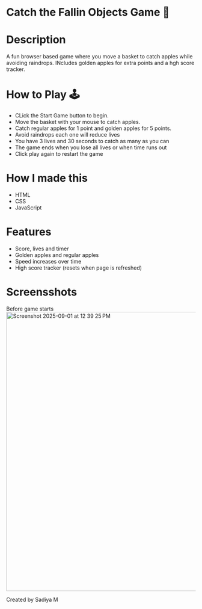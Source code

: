 # Catch the Fallin Objects Game  🍎

# Description
A fun browser based game where you move a basket to catch apples while avoiding raindrops.
INcludes golden apples for extra points and a hgh score tracker.

# How to Play 🕹️
- CLick the Start Game button to begin.
- Move the basket with your mouse to catch apples.
- Catch regular apples for 1 point and golden apples for 5 points.
- Avoid raindrops each one will reduce lives
- You have 3 lives and 30 seconds to catch as many as you can
- The game ends when you lose all lives or when time runs out
- Click play again to restart the game

# How I made this
- HTML
- CSS
- JavaScript

# Features
- Score, lives and timer
- Golden apples and regular apples
- Speed increases over time
- High score tracker (resets when page is refreshed)

# Screensshots
Before game starts
<img width="1465" height="742" alt="Screenshot 2025-09-01 at 12 39 25 PM" src="https://github.com/user-attachments/assets/2c60bb46-578b-4c68-86d8-fe1accb02759" />


Created by Sadiya M


